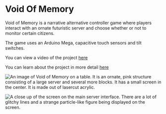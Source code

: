 # Void Of Memory

Void of Memory is a narrative alternative controller game where players interact with an ornate futuristic server and choose whether or not to monitor certain citizens.

The game uses an Arduino Mega, capacitive touch sensors and tilt switches.

You can view a video of the project [here](https://www.youtube.com/watch?v=I6FoPU3GPyg)

You can learn about the project in more detail [here](https://juliamakivic.com/Games-Interactive/Void-of-Memory-Pt-3)

![An image of Void of Memory on a table. It is an ornate, pink structure consisting of a large server and several more blocks. It has a small screen in the center. It is made out of lasercut acrylic.](http://github.com/jmakivic/VoidOfMemory/vom1.jpg)


![A close up of the screen on the main server interface. There are a lot of glitchy lines and a strange particle-like figure being displayed on the screen.](http://github.com/jmakivic/VoidOfMemory/vom2.jpg)
